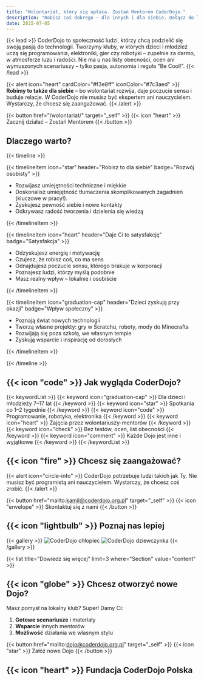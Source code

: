 ```yaml
---
title: "Wolontariat, który się opłaca. Zostań Mentorem CoderDojo."
description: "Robisz coś dobrego – dla innych i dla siebie. Dołącz do ludzi, którzy chcą zmieniać świat technologią."
date: 2025-07-05
---
```


{{< lead >}}
CoderDojo to społeczność ludzi, którzy chcą podzielić się swoją pasją do technologii. Tworzymy kluby, w których dzieci i młodzież uczą się programowania, elektroniki, gier czy robotyki – zupełnie za darmo, w atmosferze luzu i radości. Nie ma u nas listy obecności, ocen ani wymuszonych scenariuszy – tylko pasja, autonomia i reguła "Be Cool!".
{{< /lead >}}

{{< alert icon="heart" cardColor="#f3e8ff" iconColor="#7c3aed" >}}
**Robimy to także dla siebie** – bo wolontariat rozwija, daje poczucie sensu i buduje relacje. W CoderDojo nie musisz być ekspertem ani nauczycielem. Wystarczy, że chcesz się zaangażować.
{{< /alert >}}

{{< button href="/wolontariat/" target="_self" >}}
{{< icon "heart" >}} Zacznij działać – Zostań Mentorem
{{< /button >}}

## Dlaczego warto?

{{< timeline >}}

{{< timelineItem icon="star" header="Robisz to dla siebie" badge="Rozwój osobisty" >}}
<ul>
  <li>Rozwijasz umiejętności techniczne i miękkie</li>
  <li>Doskonalisz umiejętność tłumaczenia skomplikowanych zagadnień (kluczowe w pracy!).</li>
  <li>Zyskujesz pewność siebie i nowe kontakty</li>
  <li>Odkrywasz radość tworzenia i dzielenia się wiedzą</li>
</ul>
{{< /timelineItem >}}

{{< timelineItem icon="heart" header="Daje Ci to satysfakcję" badge="Satysfakcja" >}}
<ul>
  <li>Odzyskujesz energię i motywację</li>
  <li>Czujesz, że robisz coś, co ma sens</li>
  <li>Odnajdujesz poczucie sensu, którego brakuje w korporacji</li>
  <li>Poznajesz ludzi, którzy myślą podobnie</li>
  <li>Masz realny wpływ – lokalnie i osobiście</li>
</ul>
{{< /timelineItem >}}

{{< timelineItem icon="graduation-cap" header="Dzieci zyskują przy okazji" badge="Wpływ społeczny" >}}
<ul>
  <li>Poznają świat nowych technologii</li>
  <li>Tworzą własne projekty: gry w Scratchu, roboty, mody do Minecrafta</li>
  <li>Rozwijają się poza szkołą, we własnym tempie</li>
  <li>Zyskują wsparcie i inspirację od dorosłych</li>
</ul>
{{< /timelineItem >}}

{{< /timeline >}}

## {{< icon "code" >}} Jak wygląda CoderDojo?

{{< keywordList >}}
{{< keyword icon="graduation-cap" >}} Dla dzieci i młodzieży 7–17 lat {{< /keyword >}}
{{< keyword icon="star" >}} Spotkania co 1–2 tygodnie {{< /keyword >}}
{{< keyword icon="code" >}} Programowanie, robotyka, elektronika {{< /keyword >}}
{{< keyword icon="heart" >}} Zajęcia przez wolontariuszy-mentorów {{< /keyword >}}
{{< keyword icon="check" >}} Bez testów, ocen, list obecności {{< /keyword >}}
{{< keyword icon="comment" >}} Każde Dojo jest inne i wyjątkowe {{< /keyword >}}
{{< /keywordList >}}

## {{< icon "fire" >}} Chcesz się zaangażować?

{{< alert icon="circle-info" >}}
CoderDojo potrzebuje ludzi takich jak Ty. Nie musisz być programistą ani nauczycielem. Wystarczy, że chcesz coś zrobić.
{{< /alert >}}

{{< button href="mailto:kamil@coderdojo.org.pl" target="_self" >}}
{{< icon "envelope" >}} Skontaktuj się z nami
{{< /button >}}

## {{< icon "lightbulb" >}} Poznaj nas lepiej

{{< gallery >}}
<img src="img/niceandyellow/boy_1.png" class="grid-w50" alt="CoderDojo chłopiec" />
<img src="img/niceandyellow/girl_1.png" class="grid-w50" alt="CoderDojo dziewczynka" />
{{< /gallery >}}

{{< list title="Dowiedz się więcej" limit=3 where="Section" value="content" >}}

## {{< icon "globe" >}} Chcesz otworzyć nowe Dojo?

Masz pomysł na lokalny klub? Super! Damy Ci:

1. **Gotowe scenariusze** i materiały
1. **Wsparcie** innych mentorów  
1. **Możliwość** działania we własnym stylu

{{< button href="mailto:dojo@coderdojo.org.pl" target="_self" >}}
{{< icon "star" >}} Załóż nowe Dojo
{{< /button >}}

## {{< icon "heart" >}} Fundacja CoderDojo Polska